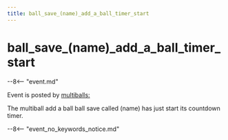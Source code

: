 ```yaml
---
title: ball_save_(name)_add_a_ball_timer_start
---
```


# ball_save_(name)\_add_a_ball_timer_start


--8<-- "event.md"

Event is posted by [multiballs:](../config/multiballs.md)

The multiball add a ball ball save called (name) has just start its
countdown timer.

--8<-- "event_no_keywords_notice.md"

